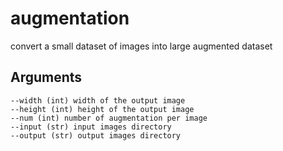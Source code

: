 # augmentation
convert a small dataset of images into large augmented dataset


## Arguments
```
--width (int) width of the output image
--height (int) height of the output image
--num (int) number of augmentation per image
--input (str) input images directory
--output (str) output images directory
```
